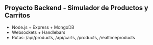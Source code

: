 ## Proyecto Backend - Simulador de Productos y Carritos

- Node.js + Express + MongoDB
- Websockets + Handlebars
- Rutas: /api/products, /api/carts, /products, /realtimeproducts
